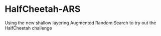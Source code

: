 # HalfCheetah-ARS
Using the new shallow layering Augmented Random Search to try out the HalfCheetah challenge
